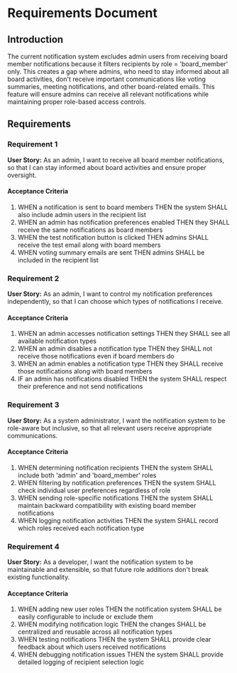 # Requirements Document

## Introduction

The current notification system excludes admin users from receiving board member notifications because it filters recipients by role = 'board_member' only. This creates a gap where admins, who need to stay informed about all board activities, don't receive important communications like voting summaries, meeting notifications, and other board-related emails. This feature will ensure admins can receive all relevant notifications while maintaining proper role-based access controls.

## Requirements

### Requirement 1

**User Story:** As an admin, I want to receive all board member notifications, so that I can stay informed about board activities and ensure proper oversight.

#### Acceptance Criteria

1. WHEN a notification is sent to board members THEN the system SHALL also include admin users in the recipient list
2. WHEN an admin has notification preferences enabled THEN they SHALL receive the same notifications as board members
3. WHEN the test notification button is clicked THEN admins SHALL receive the test email along with board members
4. WHEN voting summary emails are sent THEN admins SHALL be included in the recipient list

### Requirement 2

**User Story:** As an admin, I want to control my notification preferences independently, so that I can choose which types of notifications I receive.

#### Acceptance Criteria

1. WHEN an admin accesses notification settings THEN they SHALL see all available notification types
2. WHEN an admin disables a notification type THEN they SHALL not receive those notifications even if board members do
3. WHEN an admin enables a notification type THEN they SHALL receive those notifications along with board members
4. IF an admin has notifications disabled THEN the system SHALL respect their preference and not send notifications

### Requirement 3

**User Story:** As a system administrator, I want the notification system to be role-aware but inclusive, so that all relevant users receive appropriate communications.

#### Acceptance Criteria

1. WHEN determining notification recipients THEN the system SHALL include both 'admin' and 'board_member' roles
2. WHEN filtering by notification preferences THEN the system SHALL check individual user preferences regardless of role
3. WHEN sending role-specific notifications THEN the system SHALL maintain backward compatibility with existing board member notifications
4. WHEN logging notification activities THEN the system SHALL record which roles received each notification type

### Requirement 4

**User Story:** As a developer, I want the notification system to be maintainable and extensible, so that future role additions don't break existing functionality.

#### Acceptance Criteria

1. WHEN adding new user roles THEN the notification system SHALL be easily configurable to include or exclude them
2. WHEN modifying notification logic THEN the changes SHALL be centralized and reusable across all notification types
3. WHEN testing notifications THEN the system SHALL provide clear feedback about which users received notifications
4. WHEN debugging notification issues THEN the system SHALL provide detailed logging of recipient selection logic